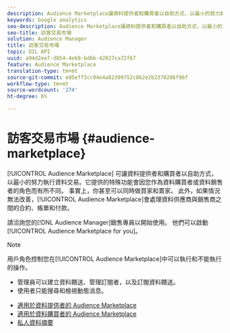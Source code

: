 ```yaml
---
description: Audience Marketplace讓資料提供者和購買者以自助方式，以最小的努力執行資料交易。 它提供的特殊功能會因您作為資料購買者或資料銷售者的角色而有所不同。 事實上，你甚至可以同時做買家和賣家。 此外，如果情況無法改善，Audience Marketplace會處理資料供應商與銷售商之間的合約、付款和付款。
keywords: Google analytics
seo-description: Audience Marketplace讓資料提供者和購買者以自助方式，以最小的努力執行資料交易。 它提供的特殊功能會因您作為資料購買者或資料銷售者的角色而有所不同。 事實上，你甚至可以同時做買家和賣家。 此外，如果情況無法改善，Audience Marketplace會處理資料供應商與銷售商之間的合約、付款和付款。
seo-title: 訪客交易市場
solution: Audience Manager
title: 訪客交易市場
topic: DIL API
uuid: a94d2ee7-d854-4e68-bd6b-42827ca72f67
feature: Audience Marketplace
translation-type: tm+mt
source-git-commit: e05eff3cc04e4a82399752c862e2b2370286f96f
workflow-type: tm+mt
source-wordcount: '274'
ht-degree: 6%

---
```



# 訪客交易市場 {#audience-marketplace}

[!UICONTROL Audience Marketplace] 可讓資料提供者和購買者以自助方式，以最小的努力執行資料交易。它提供的特殊功能會因您作為資料購買者或資料銷售者的角色而有所不同。 事實上，你甚至可以同時做買家和賣家。 此外，如果情況無法改善，[!UICONTROL Audience Marketplace]會處理資料供應商與銷售商之間的合約、帳單和付款。

請洽詢您的[!DNL Audience Manager]銷售專員以開始使用。 他們可以啟動[!UICONTROL Audience Marketplace for you]。

>[!NOTE]
>
>用戶角色控制您在[!UICONTROL Audience Marketplace]中可以執行和不能執行的操作。
>
> * 管理員可以建立資料饋送、管理訂閱者，以及訂閱資料饋送。
> * 使用者只能搜尋和檢視動態消息。


* [適用於資料提供者的 Audience Marketplace](/help/using/features/audience-marketplace/marketplace-data-providers/marketplace-data-providers.md)
* [適用於資料購買者的 Audience Marketplace](/help/using/features/audience-marketplace/marketplace-data-buyers/marketplace-data-buyers.md)
* [私人資料摘要](/help/using/features/audience-marketplace/marketplace-private-feeds.md)
